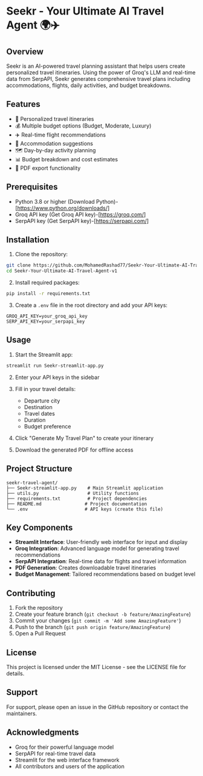 # Seekr - Your Ultimate AI Travel Agent 🌍✈️

## Overview

Seekr is an AI-powered travel planning assistant that helps users create personalized travel itineraries. Using the power of Groq's LLM and real-time data from SerpAPI, Seekr generates comprehensive travel plans including accommodations, flights, daily activities, and budget breakdowns.

## Features

- 🌟 Personalized travel itineraries
- 💰 Multiple budget options (Budget, Moderate, Luxury)
- ✈️ Real-time flight recommendations
- 🏨 Accommodation suggestions
- 🗺️ Day-by-day activity planning
- 📊 Budget breakdown and cost estimates
- 📑 PDF export functionality

## Prerequisites

- Python 3.8 or higher (Download Python)-[https://www.python.org/downloads/]
- Groq API key (Get Groq API key)-[https://groq.com/]
- SerpAPI key  (Get SerpAPI key)-[https://serpapi.com/]

## Installation

1. Clone the repository:
```bash
git clone https://github.com/MohamedRashad77/Seekr-Your-Ultimate-AI-Travel-Agent-v1.git
cd Seekr-Your-Ultimate-AI-Travel-Agent-v1
```

2. Install required packages:
```bash
pip install -r requirements.txt
```

3. Create a `.env` file in the root directory and add your API keys:
```
GROQ_API_KEY=your_groq_api_key
SERP_API_KEY=your_serpapi_key
```

## Usage

1. Start the Streamlit app:
```bash
streamlit run Seekr-streamlit-app.py
```

2. Enter your API keys in the sidebar
3. Fill in your travel details:
   - Departure city
   - Destination
   - Travel dates
   - Duration
   - Budget preference

4. Click "Generate My Travel Plan" to create your itinerary
5. Download the generated PDF for offline access

## Project Structure

```
seekr-travel-agent/
├── Seekr-streamlit-app.py    # Main Streamlit application
├── utils.py                  # Utility functions
├── requirements.txt          # Project dependencies
├── README.md                # Project documentation
└── .env                     # API keys (create this file)
```

## Key Components

- **Streamlit Interface**: User-friendly web interface for input and display
- **Groq Integration**: Advanced language model for generating travel recommendations
- **SerpAPI Integration**: Real-time data for flights and travel information
- **PDF Generation**: Creates downloadable travel itineraries
- **Budget Management**: Tailored recommendations based on budget level

## Contributing

1. Fork the repository
2. Create your feature branch (`git checkout -b feature/AmazingFeature`)
3. Commit your changes (`git commit -m 'Add some AmazingFeature'`)
4. Push to the branch (`git push origin feature/AmazingFeature`)
5. Open a Pull Request

## License

This project is licensed under the MIT License - see the LICENSE file for details.

## Support

For support, please open an issue in the GitHub repository or contact the maintainers.

## Acknowledgments

- Groq for their powerful language model
- SerpAPI for real-time travel data
- Streamlit for the web interface framework
- All contributors and users of the application
